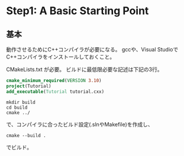 # Step1: A Basic Starting Point

## 基本

動作させるためにC++コンパイラが必要になる。
gccや、Visual StudioでC++コンパイラをインストールしておくこと。

CMakeLists.txt が必要。
ビルドに最低限必要な記述は下記の3行。

```cmake
cmake_minimum_required(VERSION 3.10)
project(Tutorial)
add_executable(Tutorial tutorial.cxx)
```

```
mkdir build
cd build
cmake ../
```

で、コンパイラに合ったビルド設定(.slnやMakefile)を作成し、

```
cmake --build .
```

でビルド。
